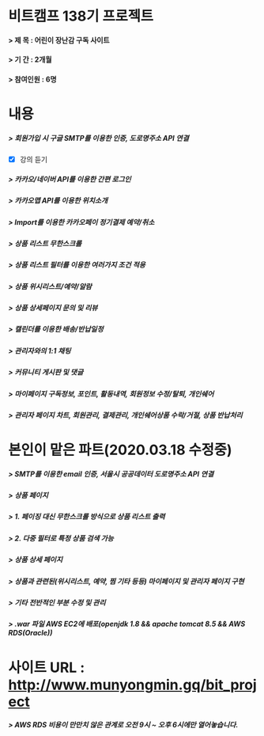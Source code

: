 # 비트캠프 138기 프로젝트
#### > 제   목 : 어린이 장난감 구독 사이트
#### > 기   간 : 2개월
#### > 참여인원 : 6명
 
# 내용
##### > 회원가입 시 구글 SMTP를 이용한 인증, 도로명주소 API 연결
- [x] 강의 듣기
##### > 카카오/네이버 API를 이용한 간편 로그인
##### > 카카오맵 API를 이용한 위치소개
##### > Import를 이용한 카카오페이 정기결제 예약/취소
##### > 상품 리스트 무한스크롤
##### > 상품 리스트 필터를 이용한 여러가지 조건 적용
##### > 상품 위시리스트/예약/알람
##### > 상품 상세페이지 문의 및 리뷰
##### > 캘린더를 이용한 배송/반납일정
##### > 관리자와의 1:1 채팅
##### > 커뮤니티 게시판 및 댓글
##### > 마이페이지 구독정보, 포인트, 활동내역, 회원정보 수정/탈퇴, 개인쉐어
##### > 관리자 페이지 차트, 회원관리, 결제관리, 개인쉐어상품 수락/거절, 상품 반납처리

# 본인이 맡은 파트(2020.03.18 수정중)
##### > SMTP를 이용한 email 인증, 서울시 공공데이터 도로명주소 API 연결
##### > 상품 페이지
##### > 1. 페이징 대신 무한스크롤 방식으로 상품 리스트 출력
##### > 2. 다중 필터로 특정 상품 검색 가능
##### > 상품 상세 페이지
##### > 상품과 관련된(위시리스트, 예약, 찜 기타 등등) 마이페이지 및 관리자 페이지 구현
##### > 기타 전반적인 부분 수정 및 관리
##### > .war 파일 AWS EC2에 배포(openjdk 1.8 && apache tomcat 8.5 && AWS RDS(Oracle)) 

# 사이트 URL : http://www.munyongmin.gq/bit_project
##### > AWS RDS 비용이 만만치 않은 관계로 오전 9시 ~ 오후 6시에만 열어놓습니다.
